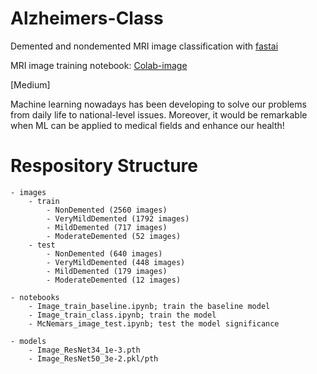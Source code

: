 # Alzheimers-Class
Demented and nondemented MRI image classification with [fastai](https://docs.fast.ai/)

MRI image training notebook: [Colab-image](https://colab.research.google.com/drive/11snVT2nD5pEVjU41OqDAaaQxTyoHm53l?usp=sharing)

[Medium]

Machine learning nowadays has been developing to solve our problems from daily life to national-level issues. Moreover, it would be remarkable when ML can be applied to medical fields and enhance our health!

# Respository Structure

```
- images
    - train
        - NonDemented (2560 images)
        - VeryMildDemented (1792 images)
        - MildDemented (717 images)
        - ModerateDemented (52 images)
    - test
        - NonDemented (640 images)
        - VeryMildDemented (448 images)
        - MildDemented (179 images)
        - ModerateDemented (12 images)
        
- notebooks
    - Image_train_ฺbaseline.ipynb; train the baseline model
    - Image_train_class.ipynb; train the model
    - McNemars_image_test.ipynb; test the model significance
   
- models
    - Image_ResNet34_1e-3.pth
    - Image_ResNet50_3e-2.pkl/pth
```

